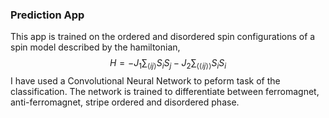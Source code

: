 ### Prediction App
This app is trained on the ordered and disordered spin configurations of a spin model described by the hamiltonian,
$$H = -J_{1}\sum_{\langle ij\rangle} S_{i}S_{j} - J_{2}\sum_{\langle \langle ij \rangle \rangle}S_{i}S_{i}$$
I have used a Convolutional Neural Network to peform task of the classification. The network is trained to differentiate between
ferromagnet, anti-ferromagnet, stripe ordered and disordered phase.
